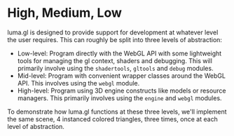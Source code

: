 # High, Medium, Low

luma.gl is designed to provide support for development at whatever level the user requires. This can roughly be split into three levels of abstraction:
- Low-level: Program directly with the WebGL API with some lightweight tools for managing the gl context, shaders and debugging. This will primarily involve using the `shadertools`, `gltools` and `debug` modules.
- Mid-level: Program with convenient wrapper classes around the WebGL API. This involves using the `webgl` module.
- High-level: Program using 3D engine constructs like models or resource managers. This primarily involves using the `engine` and `webgl` modules.

To demonstrate how luma.gl functions at these three levels, we'll implement the same scene, 4 instanced colored triangles, three times, once at each level of abstraction.
